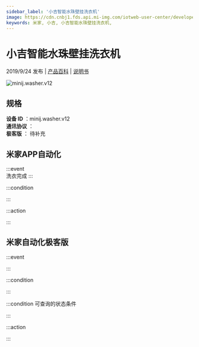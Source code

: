 ```yaml
---
sidebar_label: '小吉智能水珠壁挂洗衣机'
image: https://cdn.cnbj1.fds.api.mi-img.com/iotweb-user-center/developer_1679047614105f2u6MmTL.png?GalaxyAccessKeyId=AKVGLQWBOVIRQ3XLEW&Expires=9223372036854775807&Signature=OubkWr89fYObSxlzYqw9vrl0OQw=
keywords: 米家, 小吉, 小吉智能水珠壁挂洗衣机, 
---
```

# 小吉智能水珠壁挂洗衣机

2019/9/24 发布 | [产品百科](https://home.mi.com/webapp/content/baike/product/index.html?model=minij.washer.v12/) | [说明书](https://home.mi.com/views/introduction.html?model=minij.washer.v12&region=cn)

![minij.washer.v12](https://cdn.cnbj1.fds.api.mi-img.com/iotweb-user-center/developer_1679047614105f2u6MmTL.png?GalaxyAccessKeyId=AKVGLQWBOVIRQ3XLEW&Expires=9223372036854775807&Signature=OubkWr89fYObSxlzYqw9vrl0OQw=)

## 规格  
> 
**设备 ID** ：minij.washer.v12  
**通讯协议** ：  
**极客版**  ： 待补充 


## 米家APP自动化  

:::event  
洗衣完成
:::

:::condition  

:::

:::action   

:::

## 米家自动化极客版  

:::event  

:::

:::condition  

:::

:::condition 可查询的状态条件  

:::

:::action  

:::

        
